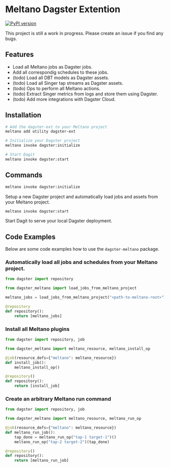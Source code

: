 # Meltano Dagster Extention

[![PyPI version](https://badge.fury.io/py/dagster-ext.svg)](https://badge.fury.io/py/dagster-ext)

This project is still a work in progress. Please create an issue if you find any bugs.

## Features

- Load all Meltano jobs as Dagster jobs.
- Add all correspondig schedules to these jobs.
- (todo) Load all DBT models as Dagster assets.
- (todo) Load all Singer tap streams as Dagster assets.
- (todo) Ops to perform all Meltano actions.
- (todo) Extract Singer metrics from logs and store them using Dagster.
- (todo) Add more integrations with Dagster Cloud.

## Installation

```sh
# Add the dagster-ext to your Meltano project
meltano add utility dagster-ext

# Initialize your Dagster project
meltano invoke dagster:initialize

# Start Dagit
meltano invoke dagster:start
```

## Commands

```sh
meltano invoke dagster:initialize
```

Setup a new Dagster project and automatically load jobs and assets from your Meltano project.

```sh
meltano invoke dagster:start
```

Start Dagit to serve your local Dagster deployment.

## Code Examples

Below are some code examples how to use the `dagster-meltano` package.

### Automatically load all jobs and schedules from your Meltano project.

```python
from dagster import repository

from dagster_meltano import load_jobs_from_meltano_project

meltano_jobs = load_jobs_from_meltano_project("<path-to-meltano-root>")

@repository
def repository():
    return [meltano_jobs]
```

### Install all Meltano plugins

```python
from dagster import repository, job

from dagster_meltano import meltano_resource, meltano_install_op

@job(resource_defs={"meltano": meltano_resource})
def install_job():
    meltano_install_op()

@repository()
def repository():
    return [install_job]
```

### Create an arbitrary Meltano run command

```python
from dagster import repository, job

from dagster_meltano import meltano_resource, meltano_run_op

@job(resource_defs={"meltano": meltano_resource})
def meltano_run_job():
    tap_done = meltano_run_op("tap-1 target-1")()
    meltano_run_op("tap-2 target-2")(tap_done)

@repository()
def repository():
    return [meltano_run_job]
```
